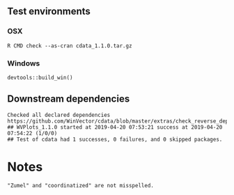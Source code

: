 

## Test environments

### OSX
   
    R CMD check --as-cran cdata_1.1.0.tar.gz 
 

### Windows

    devtools::build_win()


## Downstream dependencies

    Checked all declared dependencies
    https://github.com/WinVector/cdata/blob/master/extras/check_reverse_dependencies.md
    ## WVPlots_1.1.0 started at 2019-04-20 07:53:21 success at 2019-04-20 07:54:22 (1/0/0)
    ## Test of cdata had 1 successes, 0 failures, and 0 skipped packages. 


# Notes

    "Zumel" and "coordinatized" are not misspelled.

